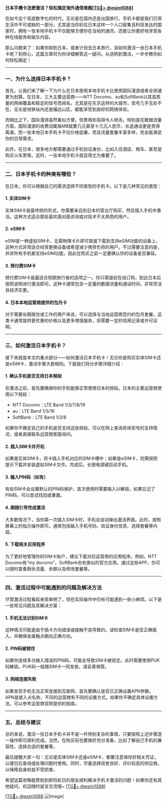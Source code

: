 **日本手機卡怎麽激活？轻松搞定海外通信难题[[TG💪+ @esim1088](https://t.me/s/esim1088)]**

在如今这个高度数字化的时代，无论是在国内还是出国旅行，手机卡都是我们日常生活中不可或缺的一部分。尤其是当你前往日本这样一个人口密集且科技发达的国家时，拥有一张本地手机卡不仅能够方便你在当地的通讯，还能让你更好地享受各种在线服务和娱乐内容。

那么问题来了：如果你刚到日本，或者计划去日本旅行，该如何激活一张日本手机卡呢？别担心，这篇文章将为你详细解答这一疑问，从选购到激活，一步步教你如何轻松搞定！

---

### **一、为什么选择日本手机卡？**

首先，让我们来了解一下为什么在日本使用本地手机卡比使用国际漫游或者全球通更为划算。在日本，三大主要运营商——NTT Docomo、au和SoftBank以其高质量的网络覆盖和稳定的信号而闻名。尤其是在东京这样的大城市，信号几乎无处不在，无论是地铁站内还是偏远山区，都能享受到良好的网络体验。

而相比之下，国际漫游虽然看似方便，但费用却高得令人咂舌。特别是在数据流量方面，国际漫游的收费动辄每MB就要几元甚至十几元人民币，长途通话更是贵得离谱。而一张本地日本手机卡不仅价格低廉，而且流量套餐丰富多样，完全能满足你的日常需求。

此外，在日本，很多地方都需要通过手机验证身份，比如入住酒店、租车、甚至是购买火车票等。这时，一张本地手机卡就显得尤为重要了。

---

### **二、日本手机卡的种类有哪些？**

在日本，你可以根据自己的需求选择不同类型的手机卡。以下是几种常见的类型：

#### **1. 实体SIM卡**
实体SIM卡是最传统的形式，你需要亲自到日本的营业厅购买，然后插入手机中激活。这种方式适合那些喜欢面对面咨询或对技术不太熟悉的用户。

#### **2. eSIM卡**
eSIM是一种虚拟SIM卡，无需物理卡片即可直接下载到支持eSIM功能的设备上。这种方式非常适合经常更换设备或希望减少携带负担的用户。不过需要注意的是，并非所有手机都支持eSIM功能，因此在购买之前一定要确认你的设备是否兼容。

#### **3. 预付费SIM卡**
预付费SIM卡是最适合短期旅行者的选项之一。你只需提前在线订购，到达日本后按照说明进行激活即可。这种卡通常包含一定量的数据流量和通话时间，非常灵活且经济实惠。

#### **4. 日本本地运营商提供的包月卡**
对于需要长期居住或工作的用户来说，可以选择与当地运营商签约的包月套餐。这类卡通常提供更优惠的价格以及更多增值服务，但需要一定的信用记录或许可证明。

---

### **三、如何激活日本手机卡？**

接下来就是本文的重点部分——如何激活日本手机卡！无论你是购买实体SIM卡还是eSIM卡，激活步骤大致相同。下面我们将分步骤详细介绍：

#### **1. 确认手机是否支持日本频段**
在激活之前，首先要确保你的手机能够正常使用日本的频段。日本的主要运营商使用以下频段：
- NTT Docomo：LTE Band 1/3/7/8/19
- au：LTE Band 1/3/19
- SoftBank：LTE Band 1/3/8

如果你不确定自己的手机是否支持这些频段，可以在网上查询具体型号的支持情况，或者直接联系运营商客服询问。

#### **2. 插入SIM卡并开机**
如果是实体SIM卡，将卡插入手机对应的SIM卡槽中；如果是eSIM卡，则需按照提示下载并安装虚拟SIM卡文件。完成后，长按电源键启动手机。

#### **3. 输入PIN码（如有）**
有些SIM卡会设置默认的PIN码保护，首次使用时需要输入以解锁。如果忘记了PIN码，可以尝试找回或重置。

#### **4. 跟随引导完成激活**
大多数情况下，当你第一次插入SIM卡时，手机会自动弹出激活界面。此时，按照屏幕上的指示操作即可。通常包括输入手机号码、验证身份信息、选择套餐等内容。

#### **5. 下载相关应用程序**
为了更好地管理你的SIM卡账户，建议下载对应运营商的应用程序。例如，NTT Docomo有“my docomo”，SoftBank也有类似的官方应用。通过这些APP，你可以随时查看剩余流量、余额以及修改套餐等。

---

### **四、激活过程中可能遇到的问题及解决方法**

尽管激活过程看起来简单明了，但在实际操作中仍有可能遇到一些小麻烦。以下是一些常见问题及其解决方案：

#### **1. 手机无法识别SIM卡**
这种情况可能是由于插卡方向错误或接触不良导致的。请检查SIM卡是否正确插入，并确保金属触点朝向正确方向。

#### **2. PIN码被锁住**
如果你连续多次输入错误的PIN码，可能会导致SIM卡被锁定。此时需要使用PUK码解锁。PUK码一般随SIM卡一同发放，请妥善保管。

#### **3. 网络连接失败**
如果发现手机无法正常连接到互联网，首先要确认是否已正确设置APN参数。APN是接入点名称，不同的运营商有不同的设置方式。如果你不确定具体设置方法，可以参考运营商官网提供的指南。

---

### **五、总结与建议**

总的来说，激活一张日本手机卡并不是一件特别复杂的事情，只要按照上述步骤逐一操作即可顺利完成。当然，在购买前也要做好充分准备，比如了解自己手机的兼容性、选择合适的套餐等。

最后提醒大家一句：无论是实体SIM卡还是eSIM卡，都要注意保存好相关凭证，以便日后查询或处理问题时使用。同时，尽量选择信誉良好、评价较高的供应商，以保障自身权益不受损害。

希望这篇攻略能帮助到即将赴日的朋友顺利解决手机卡激活的问题！如果你还有其他疑问，欢迎随时留言交流哦~ [[TG💪+ @esim1088](https://t.me/s/esim1088)] 

[[TG💪+ @esim1088](https://t.me/s/esim1088) ![Image](https://i.postimg.cc/4NQfJmqS/Snipaste-2025-05-13-00-14-12.png)]